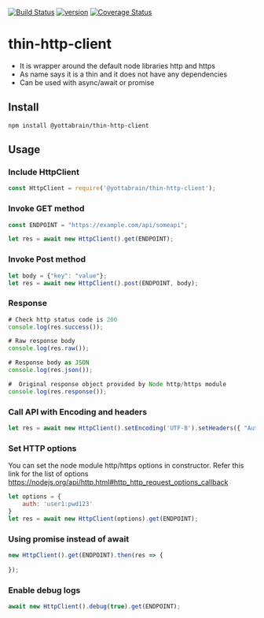 [![Build Status](https://travis-ci.org/yottabrain/thin-http-client.svg?branch=master)](https://travis-ci.org/yottabrain/thin-http-client) [![version](https://img.shields.io/npm/v/@yottabrain/thin-http-client.svg)](https://www.npmjs.com/package/@yottabrain/thin-http-client) [![Coverage Status](https://coveralls.io/repos/github/yottabrain/thin-http-client/badge.svg)](https://coveralls.io/github/yottabrain/thin-http-client)

# thin-http-client

- It is wrapper around the default node libraries http and https
- As name says it is a thin and it does not have any dependencies
- Can be used with async/await or promise

## Install

```
npm install @yottabrain/thin-http-client
```

## Usage

### Include HttpClient

``` javascript
const HttpClient = require('@yottabrain/thin-http-client');
```

### Invoke GET method

``` javascript
const ENDPOINT = "https://example.com/api/someapi";

let res = await new HttpClient().get(ENDPOINT);
```

### Invoke Post method

``` javascript
let body = {"key": "value"};
let res = await new HttpClient().post(ENDPOINT, body);
```

### Response 
``` javascript
# Check http status code is 200
console.log(res.success());

# Raw response body
console.log(res.raw());

# Response body as JSON
console.log(res.json());

#  Original response object provided by Node http/https module
console.log(res.response());
```

### Call API with Encoding and headers

``` javascript
let res = await new HttpClient().setEncoding('UTF-8').setHeaders({ "Authorization": token }).get(ENDPOINT);
```

### Set HTTP options

You can set the node module http/https options in constructor.
Refer this link for the list of options
https://nodejs.org/api/http.html#http_http_request_options_callback

``` javascript
let options = {
    auth: 'user1:pwd123'
}
let res = await new HttpClient(options).get(ENDPOINT);
```

### Using promise instead of await

``` javascript
new HttpClient().get(ENDPOINT).then(res => {
    
});
```

### Enable debug logs

``` javascript
await new HttpClient().debug(true).get(ENDPOINT);
```